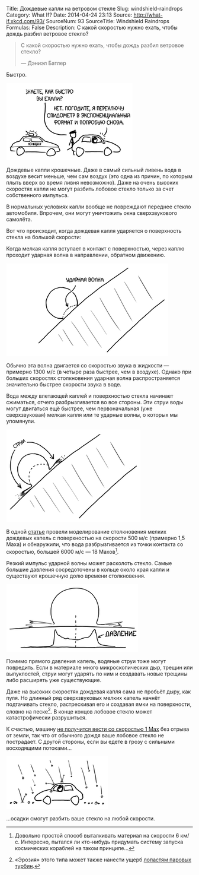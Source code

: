 Title: Дождевые капли на ветровом стекле
Slug: windshield-raindrops
Category: What If?
Date: 2014-04-24 23:13
Source: http://what-if.xkcd.com/93/
SourceNum: 93
SourceTitle: Windshield Raindrops
Formulas: False
Description: С какой скоростью нужно ехать, чтобы дождь разбил ветровое стекло?

> С какой скоростью нужно ехать, чтобы дождь разбил ветровое стекло?
>
> — Дэниэл Батлер

Быстро.

![](/uploads/093-windshield-raindrops/rain_speed_ru.png "Постойте. Вы тот коп с радаром из прошлого выпуска? Я, пожалуй, просто оплачу штраф.")

Дождевые капли крошечные. Даже в самый сильный ливень вода в воздухе весит меньше, чем сам воздух (это одна из причин, по которым плыть вверх во время ливня невозможно). Даже на очень высоких скоростях капли не могут разбить лобовое стекло только за счет собственного импульса.

В нормальных условиях капли вообще не повреждают переднее стекло автомобиля. Впрочем, они могут уничтожить окна сверхзвукового самолёта.

Вот что происходит, когда дождевая капля ударяется о поверхность стекла на большой скорости:

Когда мелкая капля вступает в контакт с поверхностью, через каплю проходит ударная волна в направлении, обратном движению.

![](/uploads/093-windshield-raindrops/rain_shock_ru.png "Здесь сложная серия взаимодействий, так как друг за другом идут несколько ударных волн.")

Обычно эта волна двигается со скоростью звука в жидкости — примерно 1300 м/с (в четыре раза быстрее, чем в воздухе). Однако при больших скоростях столкновения ударная волна распространяется значительно быстрее скорости звука в воде.

Вода между влетающей каплей и поверхностью стекла начинает сжиматься, отчего разбрызгивается во все стороны. Эти струи воды могут двигаться ещё быстрее, чем первоначальная (уже сверхзвуковая) мелкая капля или те ударные волны, о которых мы упомянули.

![](/uploads/093-windshield-raindrops/rain_jets_ru.png "СТРУИ")

В одной [статье](http://e-collection.library.ethz.ch/eserv/eth:26251/eth-26251-02.pdf) провели моделирование столкновения мелких дождевых капель с поверхностью на скорости 500 м/с (примерно 1,5 Маха) и обнаружили, что вода разбрызгивается из точки контакта со скоростью, большей 6000 м/с — 18 Махов[^1].

[^1]: Довольно простой способ выталкивать материал на скорости 6 км/с. Интересно, пытался ли кто-нибудь придумать систему запуска космических кораблей на таком принципе…

Резкий импульс ударной волны может расколоть стекло. Самые большие давления сосредоточены в кольце около края капли и существуют крошечную долю времени столкновения.

![](/uploads/093-windshield-raindrops/rain_impact_ru.png "Удивительно много статей, моделирующих это. Возможно, потому что проводили много исследований, как сделать воздушное судно, которое сможет быстро и безопасно пролететь зону неустойчивой погоды.")

Помимо прямого давления капель, водяные струи тоже могут повредить. Если в материале много микроскопических дыр, трещин или выпуклостей, струи могут ударять по ним и создавать новые трещины либо расширять уже существующие.

Даже на высоких скоростях дождевая капля сама не пробьёт дыру, как пуля. Но длинный ряд сверхзвуковых мелких капель начнёт подтачивать стекло, растрескивая его и создавая ямки на поверхности, словно на песке[^2]. В конце концов лобовое стекло может катастрофически разрушиться.

[^2]: «Эрозия» этого типа может также нанести ущерб [лопастям паровых турбин](http://www.technicaljournalsonline.com/ijeat/VOL%20II/IJAET%20VOL%20II%20ISSUE%20II%20APRIL%20JUNE%202011/ARTICLE%2014%20IJAET%20VOLII%20ISSUE%20II%20APRIL-%20JUNE%202011.pdf).

К счастью, машину [не получится вести со скоростью 1 Мах](/speed-bump/) без отрыва от земли, так что от обычного дождя ваше лобовое стекло не пострадает. С другой стороны, если вы едете в грозу с сильными восходящими потоками…

![](/uploads/093-windshield-raindrops/rain_hail.png "Паутины трещин на стекле могут быть красивыми. Но есть и другие красоты. Вместо быстрой езды или поиска града я бы лучше припарковался и смотрел на свет на приборной панели через капли, стекающие по ветровому стеклу. Это так же странно и сложно, как узоры трещин на стекле, и, думаю, даже приятнее.")

…осадки смогут разбить ваше стекло на любой скорости.
